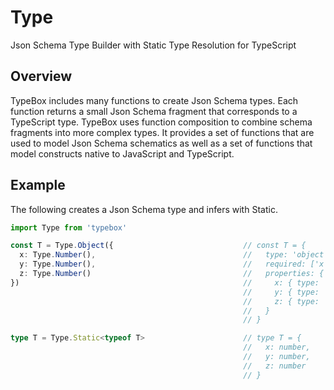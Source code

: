 # Type

Json Schema Type Builder with Static Type Resolution for TypeScript

## Overview

TypeBox includes many functions to create Json Schema types. Each function returns a small Json Schema fragment that corresponds to a TypeScript type. TypeBox uses function composition to combine schema fragments into more complex types. It provides a set of functions that are used to model Json Schema schematics as well as a set of functions that model constructs native to JavaScript and TypeScript.

## Example

The following creates a Json Schema type and infers with Static.

```typescript
import Type from 'typebox'

const T = Type.Object({                             // const T = {
  x: Type.Number(),                                 //   type: 'object',
  y: Type.Number(),                                 //   required: ['x', 'y', 'z'],
  z: Type.Number()                                  //   properties: {
})                                                  //     x: { type: 'number' },
                                                    //     y: { type: 'number' },
                                                    //     z: { type: 'number' }
                                                    //   }
                                                    // }

type T = Type.Static<typeof T>                      // type T = {
                                                    //   x: number,
                                                    //   y: number,
                                                    //   z: number
                                                    // }
```